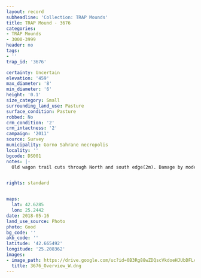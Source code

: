 ```yaml
---
layout: record
subheadline: 'Collection: TRAP Mounds'
title: TRAP Mound - 3676
categories:
- TRAP Mounds
- 3000-3999
header: no
tags:
- ''
trap_id: '3676'

certainty: Uncertain
elevation: '459'
max_diameter: '8'
min_diameter: '6'
height: '0.1'
size_category: Small
surrounding_land_use: Pasture
surface_condition: Pasture
robbed: No
crm_condition: '2'
crm_intactness: '2'
campaign: '2011'
source: Survey
municipality: Gorno Sahrane necropolis
locality: ''
bgcode: DS001
notes: |-
  Old wagon trail cuts through North and south edge(2m). Damage by modern activity. No visible robbers trenches.


rights: standard


maps:
  lat: 42.6285
  lon: 25.2442
date: 2018-05-16
land_use_source: Photo
photo: Good
bg_code: ''
akb_code: ''
latitude: '42.665492'
longitude: '25.208362'
images:
- image_path: https://drive.google.com/uc?id=0B3Rg88wZDQscVkdoeHJUbDFLcTA
  title: 3676_Overview_W.dng
---
```

